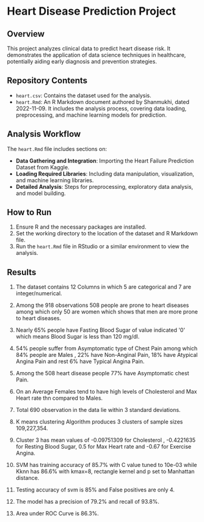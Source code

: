 
# Heart Disease Prediction Project

## Overview
This project analyzes clinical data to predict heart disease risk. It demonstrates the application of data science techniques in healthcare, potentially aiding early diagnosis and prevention strategies.

## Repository Contents
- `heart.csv`: Contains the dataset used for the analysis.
- `heart.Rmd`: An R Markdown document authored by Shanmukhi, dated 2022-11-09. It includes the analysis process, covering data loading, preprocessing, and machine learning models for prediction.
  
## Analysis Workflow
The `heart.Rmd` file includes sections on:
- **Data Gathering and Integration**: Importing the Heart Failure Prediction Dataset from Kaggle.
- **Loading Required Libraries**: Including data manipulation, visualization, and machine learning libraries.
- **Detailed Analysis**: Steps for preprocessing, exploratory data analysis, and model building.

## How to Run
1. Ensure R and the necessary packages are installed.
2. Set the working directory to the location of the dataset and R Markdown file.
3. Run the `heart.Rmd` file in RStudio or a similar environment to view the analysis.

## Results
1. The dataset contains 12 Columns in which 5 are categorical and 7 are integer/numerical.

2. Among the 918 observations 508 people are prone to heart diseases among which only 50 are women which shows that men are more prone to heart diseases.

3. Nearly 65% people have Fasting Blood Sugar of value indicated '0' which means Blood Sugar is less than 120 mg/dl.

4. 54% people suffer from Asymptomatic type of Chest Pain among which 84% people are Males , 22% have Non-Anginal Pain, 18% have Atypical Angina Pain and rest 6% have Typical Angina Pain.

5. Among the 508 heart disease people 77% have Asymptomatic chest Pain.
 
6. On an Average Females tend to have high levels of Cholesterol and Max Heart rate thn compared to Males.

7. Total 690 observation in the data lie within 3 standard deviations.

8. K means clustering Algorithm produces 3 clusters of sample sizes 109,227,354.

9. Cluster 3 has mean values of -0.09751309 for Cholesterol , -0.4221635	for Resting Blood Sugar, 0.5 for Max Heart rate and -0.67 for Exercise Angina.

10. SVM has training accuracy of 85.7% with C value tuned to 10e-03 while Kknn has 86.6% with kmax=8, rectangle kernel and p set to Manhattan distance.

11. Testing accuracy of svm is 85% and False positives are only 4.

12. The model has a precision of 79.2% and recall of 93.8%.

13. Area under ROC Curve is 86.3%.
